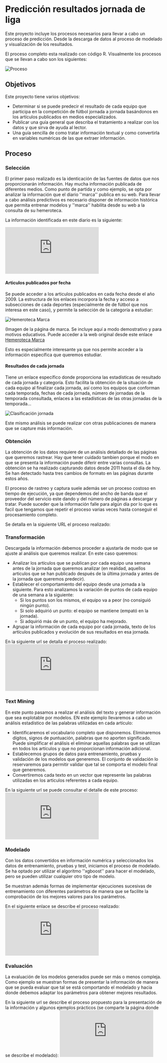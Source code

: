 # Predicción resultados jornada de liga

Este proyecto incluye los procesos necesarios para llevar a cabo un proceso de predicción. Desde la descarga de datos al proceso de modelado y visualización de los resultados.

El proceso completo esta realizado con código R. Visualmente los procesos que se llevan a cabo son los siguientes:

![Proceso](https://github.com/jluqueor/predictor_jornada_liga/blob/master/img/Proceso.JPG)

## Objetivos

Este proyecto tiene varios objetivos:
* Determinar si se puede predecir el resultado de cada equipo que participa en la competición de fútbol jornada a jornada basándonos en los artículos publicados en medios especializados. 
* Publicar una guía general que describa el tratamiento a realizar con los datos y que sirva de ayuda al lector.
* Una guía sencilla de como tratar información textual y como convertirla en variables numéricas de las que extraer información.

## Proceso

### Selección

El primer paso realizado es la identicación de las fuentes de datos que nos proporcionarán información. Hay mucha información publicada de diferentes medios. Como punto de partida y como ejemplo, se opta por analizar la información que el diario ''marca'' publica en su web. Para llevar a cabo análisis predictivos es necesario disponer de información histórica que permita entrenar modelos y ''marca'' habilita desde su web a la consulta de su hemeroteca. 

La información identificada en este diario es la siguiente: 

![Webscraping](https://github.com/jluqueor/predictor_jornada_liga/blob/master/R/WebScraping.md)

#### Articulos publicados por fecha

Se puede acceder a los articulos publicados en cada fecha desde el año 2009. La estructura de los enlaces incorpora la fecha y acceso a subsecciones de cada deportes (especialmente de de fútbol que nos interesa en este caso), y permite la selección de la categoría a estudiar:

![Hemeroteca Marca](https://github.com/jluqueor/predictor_jornada_liga/blob/master/img/hemerotecaMarca.JPG)

(Imagen de la página de marca. Se incluye aquí a modo demostrativo y para motivos educativos. Puede acceder a la web original desde este enlace [Hemeroteca Marca](http://www.marca.com/hemeroteca/2017/)

Esto es especialmente interesante ya que nos permite acceder a la información específica que queremos estudiar.

#### Resultados de cada jornada

Tiene un enlace específico donde proporciona las estadísticas de resultado de cada jornada y categoría. Esto facilita la obtención de la situación de cada equipo al finalizar cada jornada, así como los equipos que conforman cada temporada, fechas de cada jornada, número de jornadas de la temporada consultada, enlaces a las estadísticas de las otras jornadas de la temporada...

![Clasificación jornada](https://github.com/jluqueor/predictor_jornada_liga/blob/master/img/clasificacionJornada.JPG)

Este mismo análisis se puede realizar con otras publicaciones de manera que se capture más información. 

### Obtención

La obtención de los datos requiere de un análisis detallado de las páginas que queremos rastrear. Hay que tener cuidado tambien porque el modo en que se presenta la información puede diferir entre varias consultas. La obtención se ha realizado capturando datos desde 2011 hasta el día de hoy. Se han detectado hasta tres cambios de formato en las páginas durante estos años. 

El proceso de rastreo y captura suele además ser un proceso costoso en tiempo de ejecución, ya que dependemos del ancho de banda que el proveedor del servicio este dando y del número de páginas a descargar y tratar. Puede suceder que la información falle para algún día por lo que es facil que tengamos que repetir el proceso varias veces hasta conseguir el procesamiento completo. 

Se detalla en la siguiente URL el proceso realizado:

### Transformación

Descargada la información debemos proceder a ajustarla de modo que se ajuste al análisis que queremos realizar. En este caso queremos:
* Analizar los artículos que se publican por cada equipo una semana antes de la jornada que queremos analizar (en realidad, aquellos articulos que se han publicado después de la última jornada y antes de la jornada que queremos predecir).
* Establecer el comportamiento del equipo desde una jornada a la siguiente. Para esto analizamos la variación de puntos de cada equipo de una semana a la siguiente:
    * Si los puntos son los mismos, el equipo va a peor (no consiguió ningún punto).
    * Si solo adquirió un punto: el equipo se mantiene (empató en la jornada).
    * Si adquirió más de un punto, el equipo ha mejorado.
* Agrupar la información de cada equipo por cada jornada, texto de los artículos publicados y evolución de sus resultados en esa jornada.

En la siguiente url se detalla el proceso realizado: ![Transformación](https://github.com/jluqueor/predictor_jornada_liga/blob/master/R/Transformacion.md)


### Text Mining

En este punto pasamos a realizar el análisis del texto y generar información que sea explotable por modelos. EN este ejemplo llevaremos a cabo un análisis estadístico de las palabras utilizadas en cada artículo:
* Identificaremos el vocabulario completo que disponemos. Eliminaremos dígitos, signos de puntuación, palabras que no aporten significado. Puede simplificar el análisis el eliminar aquellas palabras que se utilizan en todos los artículos y que no proporcionan información adicional.
* Establecemos grupos de datos para entrenamiento, pruebas y validación de los modelos que generemos. El conjunto de validación lo reservaremos para permitir validar que tal se comporta el modelo final que generemos. 
* Convertiremos cada texto en un vector que represente las palabras utilizadas en los articulos referentes a cada equipo.

En la siguiente url se puede consultar el detalle de este proceso: ![Text Mining](https://github.com/jluqueor/predictor_jornada_liga/blob/master/R/TextMining.md)

### Modelado

Con los datos convertidos en información numérica y seleccionados los datos de entrenamiento, pruebas y test, iniciamos el proceso de modelado. Se ha optado por utilizar el algoritmo ''xgboost'' para hacer el modelado, pero se pueden utilizar cualquier otro tipo de modelo.

Se muestran además formas de implementar ejecuciones sucesivas de entrenamiento con diferentes parámetros de manera que se facilite la comprobación de los mejores valores para los parámetros.

En el siguiente enlace se describe el proceso realizado: ![Modelado](https://github.com/jluqueor/predictor_jornada_liga/blob/master/R/Modelado.md)

### Evaluación

La evaluación de los modelos generados puede ser más o menos compleja. Como ejemplo se muestran formas de presentar la información de manera que se pueda evaluar que tal se está comportando el modelado y hacia donde debemos adaptar los parámetros para obtener mejores resultados.

En la siguiente url se describe el proceso propuesto para la presentación de la información y algunos ejemplos prácticos (se comparte la página donde se describe el modelado): ![Modelado](https://github.com/jluqueor/predictor_jornada_liga/blob/master/R/Modelado.md)


